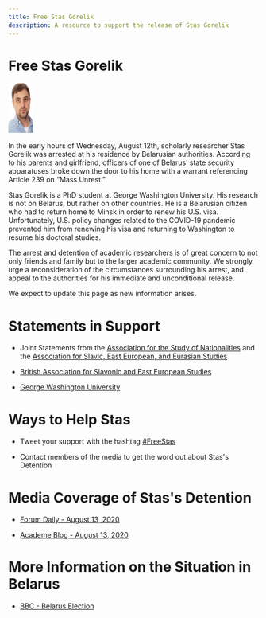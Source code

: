 ```yaml
---
title: Free Stas Gorelik 
description: A resource to support the release of Stas Gorelik 
---
```


# Free Stas Gorelik

<img src="stas.jpg" width="50px" height="100px">

In the early hours of Wednesday, August 12th, scholarly researcher Stas Gorelik was arrested at his residence by Belarusian authorities. According to his parents and girlfriend, officers of one of Belarus’ state security apparatuses broke down the door to his home with a warrant referencing Article 239 on “Mass Unrest.”

Stas Gorelik is a PhD student at George Washington University. His research is not on Belarus, but rather on other countries. He is a Belarusian citizen who had to return home to Minsk in order to renew his U.S. visa. Unfortunately, U.S. policy changes related to the COVID-19 pandemic prevented him from renewing his visa and returning to Washington to resume his doctoral studies. 

The arrest and detention of academic researchers is of great concern to not only friends and family but to the larger academic community. We strongly urge a reconsideration of the circumstances surrounding his arrest, and appeal to the authorities for his immediate and unconditional release.

We expect to update this page as new information arises.

# Statements in Support

- Joint Statements from the [Association for the Study of Nationalities](https://nationalities.org/news-archive/asn-statement-on-detention-of-stas-gorelik) and the [Association for Slavic, East European, and Eurasian Studies](https://www.aseees.org/advocacy/statement-concerning-detention-stas-gorelik)

- [British Association for Slavonic and East European Studies](https://basees.org/news/2020/8/13/basees-statement-on-recent-developments-in-belarus)

- [George Washington University](https://gwtoday.gwu.edu/statement-detention-gw-doctoral-student-stas-gorelik)

# Ways to Help Stas

- Tweet your support with the hashtag [#FreeStas](https://twitter.com/hashtag/FreeStas?src=hash)

- Contact members of the media to get the word out about Stas's Detention

# Media Coverage of Stas's Detention

- [Forum Daily - August 13, 2020](https://www.forumdaily.com/en/protesty-v-belarusi-7-tysyach-zaderzhannyx-zhenskie-zhivye-cepi-podderzhka-ot-diaspory-ssha/)

- [Academe Blog - August 13, 2020](https://academeblog.org/2020/08/13/against-the-detention-of-academic-researcher-stas-gorelik/)

# More Information on the Situation in Belarus

- [BBC - Belarus Election](https://www.bbc.com/news/world-europe-53760453)

